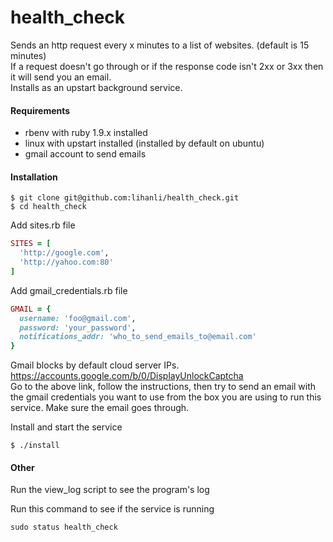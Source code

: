 health_check
============

Sends an http request every x minutes to a list of websites. (default is 15 minutes)  
If a request doesn't go through or if the response code isn't 2xx or 3xx then it will send you an email.  
Installs as an upstart background service.

#### Requirements

* rbenv with ruby 1.9.x installed
* linux with upstart installed (installed by default on ubuntu)
* gmail account to send emails

#### Installation

```
$ git clone git@github.com:lihanli/health_check.git
$ cd health_check
```

Add sites.rb file  

```ruby
SITES = [
  'http://google.com',
  'http://yahoo.com:80'
]
```
Add gmail_credentials.rb file

```ruby
GMAIL = {
  username: 'foo@gmail.com',
  password: 'your_password',
  notifications_addr: 'who_to_send_emails_to@email.com'
}
```

Gmail blocks by default cloud server IPs.  
https://accounts.google.com/b/0/DisplayUnlockCaptcha  
Go to the above link, follow the instructions, then try to send an email with the gmail
credentials you want to use from the box you are using to run this service. Make sure
the email goes through.


Install and start the service
```
$ ./install
```

#### Other
Run the view_log script to see the program's log

Run this command to see if the service is running
```
sudo status health_check
```

